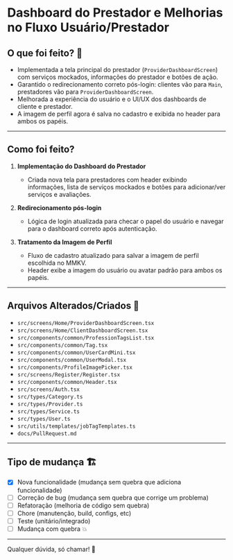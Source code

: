 # Dashboard do Prestador e Melhorias no Fluxo Usuário/Prestador

## O que foi feito? 📝

- Implementada a tela principal do prestador (`ProviderDashboardScreen`) com serviços mockados, informações do prestador e botões de ação.
- Garantido o redirecionamento correto pós-login: clientes vão para `Main`, prestadores vão para `ProviderDashboardScreen`.
- Melhorada a experiência do usuário e o UI/UX dos dashboards de cliente e prestador.
- A imagem de perfil agora é salva no cadastro e exibida no header para ambos os papéis.

---

## Como foi feito?

1. **Implementação do Dashboard do Prestador**

   - Criada nova tela para prestadores com header exibindo informações, lista de serviços mockados e botões para adicionar/ver serviços e avaliações.

2. **Redirecionamento pós-login**

   - Lógica de login atualizada para checar o papel do usuário e navegar para o dashboard correto após autenticação.

3. **Tratamento da Imagem de Perfil**

   - Fluxo de cadastro atualizado para salvar a imagem de perfil escolhida no MMKV.
   - Header exibe a imagem do usuário ou avatar padrão para ambos os papéis.

---

## Arquivos Alterados/Criados 📄

- `src/screens/Home/ProviderDashboardScreen.tsx`
- `src/screens/Home/ClientDashboardScreen.tsx`
- `src/components/common/ProfessionTagsList.tsx`
- `src/components/common/Tag.tsx`
- `src/components/common/UserCardMini.tsx`
- `src/components/common/UserModal.tsx`
- `src/components/ProfileImagePicker.tsx`
- `src/screens/Register/Register.tsx`
- `src/components/common/Header.tsx`
- `src/screens/Auth.tsx`
- `src/types/Category.ts`
- `src/types/Provider.ts`
- `src/types/Service.ts`
- `src/types/User.ts`
- `src/utils/templates/jobTagTemplates.ts`
- `docs/PullRequest.md`

---

## Tipo de mudança 🏗️

- [x] Nova funcionalidade (mudança sem quebra que adiciona funcionalidade)
- [ ] Correção de bug (mudança sem quebra que corrige um problema)
- [ ] Refatoração (melhoria de código sem quebra)
- [ ] Chore (manutenção, build, configs, etc)
- [ ] Teste (unitário/integrado)
- [ ] Mudança com quebra 💥

---

Qualquer dúvida, só chamar! 🚀
